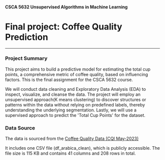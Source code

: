 #### CSCA 5632 Unsupervised Algorithms in Machine Learning

# Final project: Coffee Quality Prediction
***

### Project Summary
This project aims to build a predictive model for estimating the total cup points, a comprehensive metric of coffee quality, based on influencing factors. This is the final assignment for the CSCA 5632 course.

We will conduct data cleaning and Exploratory Data Analysis (EDA) to inspect, visualize, and cleanse the data. The project will employ an unsupervised approach(K means clustering) to discover structures or patterns within the data without relying on predefined labels, thereby understanding the underlying segmentation. Lastly, we will use a supervised approach to predict the 'Total Cup Points' for the dataset.

### Data Source

The data is sourced from the [Coffee Quality Data (CQI May-2023)](https://www.kaggle.com/datasets/fatihb/coffee-quality-data-cqi?select=df_arabica_clean.csv)

It includes one CSV file (df_arabica_clean), which is publicly accessible. The file size is 115 KB and contains 41 columns and 208 rows in total.